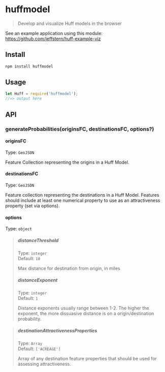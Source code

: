 # huffmodel

> Develop and visualize Huff models in the browser

See an example application using this module: https://github.com/jeffstern/huff-example-viz

## Install

```sh
npm install huffmodel
```

## Usage

```js
let Huff = require('huffmodel');
//=> output here
```

## API

### generateProbabilities(originsFC, destinationsFC, options?)

#### originsFC

Type: `GeoJSON`

Feature Collection representing the origins in a Huff Model.

#### destinationsFC

Type: `GeoJSON`

Feature collection representing the destinations in a Huff Model. Features should include at least one numerical property to use as an attractiveness property (set via options).

#### options

Type: `object`

> ##### distanceThreshold
> 
> Type: `integer`\
> Default: `10`
> 
> Max distance for destination from origin, in miles
>
> ##### distanceExponent
> 
> Type: `integer`\
> Default: `1`
> 
> Distance exponents usually range between 1-2. The higher the exponent, the more dissuasive distance is on a origin/destination probability.

> ##### destinationAttractivenessProperties
> 
> Type: `Array`\
> Default: `['ACREAGE']`
> 
> Array of any destination feature properties that should be used for assessing attractiveness.

